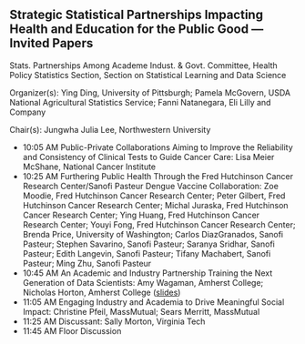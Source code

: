 ## Strategic Statistical Partnerships Impacting Health and Education for the Public Good — Invited Papers

Stats. Partnerships Among Academe Indust. & Govt. Committee, Health Policy Statistics Section, Section on Statistical Learning and Data Science

Organizer(s): Ying Ding, University of Pittsburgh; Pamela McGovern, USDA National Agricultural Statistics Service; Fanni Natanegara, Eli Lilly and Company

Chair(s): Jungwha Julia Lee, Northwestern University

- 10:05 AM	Public-Private Collaborations Aiming to Improve the Reliability and Consistency of Clinical Tests to Guide Cancer Care: 
Lisa Meier McShane, National Cancer Institute
- 10:25 AM	Furthering Public Health Through the Fred Hutchinson Cancer Research Center/Sanofi Pasteur Dengue Vaccine Collaboration:
Zoe Moodie, Fred Hutchinson Cancer Research Center; Peter Gilbert, Fred Hutchinson Cancer Research Center; Michal Juraska, Fred Hutchinson Cancer Research Center; Ying Huang, Fred Hutchinson Cancer Research Center; Youyi Fong, Fred Hutchinson Cancer Research Center; Brenda Price, University of Washington; Carlos DiazGranados, Sanofi Pasteur; Stephen Savarino, Sanofi Pasteur; Saranya Sridhar, Sanofi Pasteur; Edith Langevin, Sanofi Pasteur; Tifany Machabert, Sanofi Pasteur; Ming Zhu, Sanofi Pasteur
- 10:45 AM	An Academic and Industry Partnership Training the Next Generation of Data Scientists:
Amy Wagaman, Amherst College; Nicholas Horton, Amherst College
([slides](https://github.com/Amherst-Statistics/JSM2020/blob/master/jse/Cummiskey-confounding.pdf))
- 11:05 AM	Engaging Industry and Academia to Drive Meaningful Social Impact:
Christine Pfeil, MassMutual; Sears Merritt, MassMutual
- 11:25 AM	Discussant: Sally Morton, Virginia Tech
- 11:45 AM	Floor Discussion

